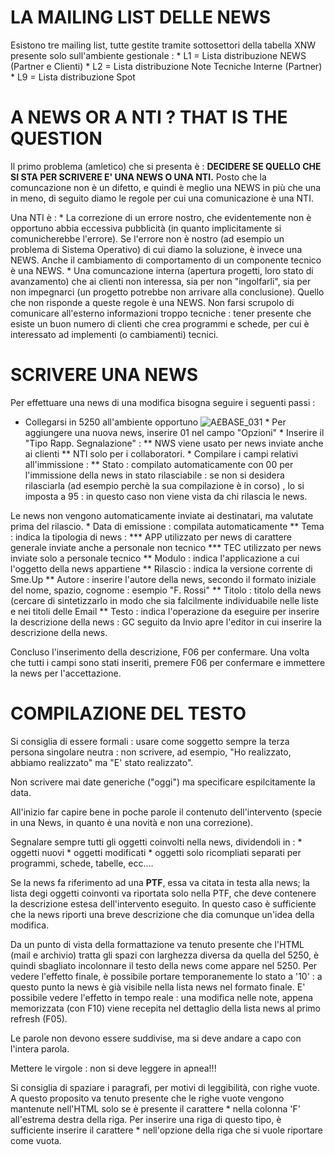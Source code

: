 # LA MAILING LIST DELLE NEWS
Esistono tre mailing list, tutte gestite tramite sottosettori della tabella XNW presente solo sull'ambiente gestionale : 
 \* L1 = Lista distribuzione NEWS (Partner e Clienti)
 \* L2 = Lista distribuzione Note Tecniche Interne (Partner)
 \* L9 = Lista distribuzione Spot

# A NEWS OR A NTI ? THAT IS THE QUESTION
Il primo problema (amletico) che si presenta è : 
**DECIDERE SE QUELLO CHE SI STA PER SCRIVERE E' UNA NEWS O UNA NTI.**
Posto che la comuncazione non è un difetto, e quindi è meglio una NEWS in più che una in meno, di seguito diamo le regole per cui una comunicazione è una NTI.

Una NTI è : 
 \* La correzione di un errore nostro, che evidentemente non è opportuno abbia eccessiva pubblicità (in quanto implicitamente si comunicherebbe l'errore). Se l'errore non è nostro (ad esempio un problema di Sistema Operativo) di cui diamo la soluzione, è invece una NEWS. Anche il cambiamento di comportamento di un componente tecnico è una NEWS.
 \* Una comuncazione interna (apertura progetti, loro stato di avanzamento) che ai clienti non interessa, sia per non "ingolfarli", sia per non impegnarci (un progetto potrebbe non arrivare alla conclusione). Quello che non risponde a queste regole è una NEWS. Non farsi scrupolo di comunicare all'esterno informazioni troppo tecniche :  tener presente che esiste un buon numero di clienti che crea programmi e schede, per cui è interessato ad implementi (o cambiamenti) tecnici.


# SCRIVERE UNA NEWS
Per effettuare una news di una modifica bisogna seguire i seguenti passi : 
-  Collegarsi in 5250 all'ambiente opportuno
![A£BASE_031](http://localhost:3000/immagini/A£BASE_SK/AXBASE_031.png) \* Per aggiungere una nuova news, inserire 01 nel campo "Opzioni"
 \* Inserire il "Tipo Rapp. Segnalazione" : 
 \*\* NWS viene usato per news inviate anche ai clienti
 \*\* NTI solo per i collaboratori.
 \* Compilare i campi relativi all'immissione : 
 \*\* Stato :  compilato automaticamente con 00 per l'immissione della news in stato rilasciabile :  se non si desidera rilasciarla (ad esempio perchè la sua  compilazione è in corso) , lo si imposta a 95 :  in questo caso non viene vista da chi rilascia le news.

Le news non vengono automaticamente inviate ai destinatari, ma valutate prima del rilascio.
 \* Data di emissione  :  compilata automaticamente
 \*\* Tema  :  indica la tipologia di news : 
 \*\*\* APP utilizzato per news di carattere generale inviate anche a personale non tecnico
 \*\*\* TEC utilizzato per news inviate solo a personale tecnico
 \*\* Modulo  :  indica l'applicazione a cui l'oggetto della news appartiene
 \*\* Rilascio  :  indica la versione corrente di Sme.Up
 \*\* Autore  :  inserire l'autore della news, secondo il formato iniziale del nome, spazio, cognome :  esempio "F. Rossi"
 \*\* Titolo  :  titolo della news (cercare di sintetizzarlo in modo che sia falcilmente individuabile nelle liste e nei titoli delle Email
 \*\* Testo  :  indica l'operazione da eseguire per inserire la descrizione della news :  GC seguito da Invio apre l'editor in cui inserire la descrizione della news.

Concluso l'inserimento della descrizione, F06 per confermare. Una volta che tutti i campi sono stati inseriti, premere F06 per confermare e immettere la news per l'accettazione.

# COMPILAZIONE DEL TESTO
Si consiglia di essere formali :  usare come soggetto sempre la terza persona singolare neutra :  non scrivere, ad esempio, "Ho realizzato, abbiamo realizzato" ma "E' stato realizzato".

Non scrivere mai date generiche ("oggi") ma specificare espilcitamente la data.

All'inizio far capire bene in poche parole il contenuto dell'intervento (specie in una News, in quanto è una novità e non una correzione).

Segnalare sempre tutti gli oggetti coinvolti nella news, dividendoli in : 
 \* oggetti nuovi
 \* oggetti modificati
 \* oggetti solo ricompliati
separati per programmi, schede, tabelle, ecc....

Se la news fa riferimento ad una **PTF**, essa va citata in testa alla news; la lista degi oggetti coinvonti va riportata solo nella PTF, che deve contenere la descrizione estesa dell'intervento eseguito.
In questo caso è sufficiente che la news riporti una breve descrizione che dia comunque un'idea della modifica.

Da un punto di vista della formattazione va tenuto presente che l'HTML (mail e archivio) tratta gli spazi con larghezza diversa da quella del 5250, è quindi sbagliato incolonnare il testo della news come appare nel 5250. Per vedere l'effetto finale, è possibile portare temporanemente lo stato a '10' :  a questo punto la news è già visibile nella lista news nel formato finale. E' possibile vedere l'effetto in tempo reale :  una modifica nelle note, appena memorizzata (con F10) viene recepita nel dettaglio della lista news al primo refresh (F05).

Le parole non devono essere suddivise, ma si deve andare a capo con l'intera parola.

Mettere le virgole :  non si deve leggere in apnea!!!

Si consiglia di spaziare i paragrafi, per motivi di leggibilità, con righe vuote.
A questo proposito va tenuto presente che le righe vuote vengono mantenute nell'HTML solo se è presente il carattere \* nella colonna 'F' all'estrema destra della riga. Per inserire una riga di questo tipo, è sufficiente inserire il carattere \* nell'opzione della riga che si vuole riportare come vuota.

